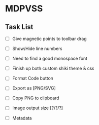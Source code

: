 # MDPVSS

## Task List

- [ ] Give magnetic points to toolbar drag
- [ ] Show/Hide line numbers
- [ ] Need to find a good monospace font
- [ ] Finish up both custom shiki theme & css

- [ ] Format Code button
- [ ] Export as [PNG/SVG]
- [ ] Copy PNG to clipboard
- [ ] Image output size [?/?/?]

- [ ] Metadata
